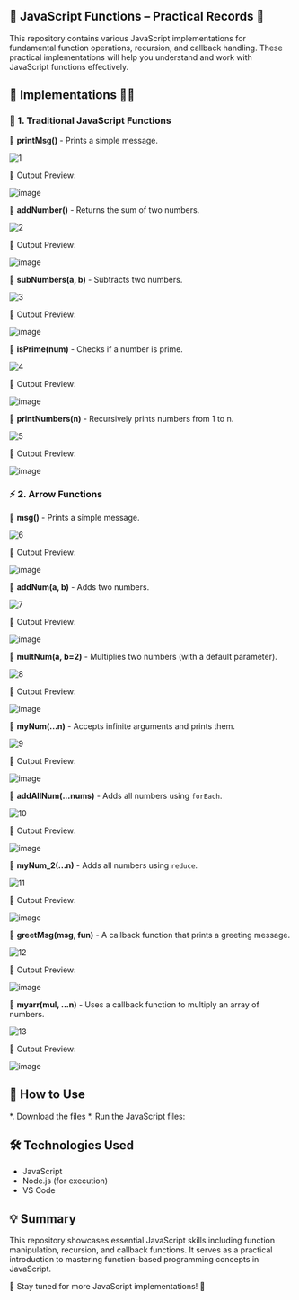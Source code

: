 ##  🚀 JavaScript Functions – Practical Records 📖

This repository contains various JavaScript implementations for fundamental function operations, recursion, and callback handling. These practical implementations will help you understand and work with JavaScript functions effectively.


## 🌟 Implementations 🧑‍💻

### 📝 1. Traditional JavaScript Functions 

🔹 **printMsg()** - Prints a simple message.

![1](https://github.com/user-attachments/assets/c5b189f9-8ef3-47d9-ad3c-b7476447c666)


📌 Output Preview:

![image](https://github.com/user-attachments/assets/98a0b088-f595-4a35-a8c4-ef24b7e540b1)

🔹 **addNumber()** - Returns the sum of two numbers.

![2](https://github.com/user-attachments/assets/785c9ffa-cdae-4678-b58c-4683929313d5)

📌 Output Preview:

![image](https://github.com/user-attachments/assets/c2bf96e8-492f-439f-b9b2-6de7ff52c53f)

🔹 **subNumbers(a, b)** - Subtracts two numbers.

![3](https://github.com/user-attachments/assets/f7162288-e9d3-483f-b609-13b17a004c27)

📌 Output Preview:

![image](https://github.com/user-attachments/assets/a44750d4-47ec-4a33-8ebe-8f0fc5a31cde)


🔹 **isPrime(num)** - Checks if a number is prime.

![4](https://github.com/user-attachments/assets/4d201b0f-f021-4405-9110-399d5cd1cbe8)

📌 Output Preview:

![image](https://github.com/user-attachments/assets/ddc1ded1-3ba5-4e2b-a68b-d9c7240eb5bc)

🔹 **printNumbers(n)** - Recursively prints numbers from 1 to n.

![5](https://github.com/user-attachments/assets/173c135d-3062-4c93-97cc-15c993694d2a)

📌 Output Preview:

![image](https://github.com/user-attachments/assets/4ab64073-71ba-488a-ad83-48efba9b5516)


### ⚡ 2. Arrow Functions 

🔹 **msg()** - Prints a simple message.

![6](https://github.com/user-attachments/assets/069ae21d-200a-41bb-ba99-adb49ddff480)

📌 Output Preview:

![image](https://github.com/user-attachments/assets/0a5d928f-1c03-4c2b-8218-777e29e0c8c5)


🔹 **addNum(a, b)** - Adds two numbers.

![7](https://github.com/user-attachments/assets/574c2ce2-2302-4c5b-a571-ba11fad792d6)

📌 Output Preview:

![image](https://github.com/user-attachments/assets/a45297d2-1a04-44cb-a1fa-fd0b2b0089b0)

🔹 **multNum(a, b=2)** - Multiplies two numbers (with a default parameter).

![8](https://github.com/user-attachments/assets/3f63c096-ee97-4e25-acef-90a540e860b6)

📌 Output Preview:

![image](https://github.com/user-attachments/assets/d63ba197-0a1e-4fe9-911e-0b9feb06af6e)

🔹 **myNum(...n)** - Accepts infinite arguments and prints them.

![9](https://github.com/user-attachments/assets/374ceedd-663f-43af-b948-8c1d89a6db7b)

📌 Output Preview:

![image](https://github.com/user-attachments/assets/f0720401-3af9-405f-870c-c8bbb0e893eb)

🔹 **addAllNum(...nums)** - Adds all numbers using `forEach`.

![10](https://github.com/user-attachments/assets/961f955e-d22b-41fa-942e-0823f4122903)

📌 Output Preview:

![image](https://github.com/user-attachments/assets/abb3de1d-9501-4d6f-98ca-86504213bcfe)

🔹 **myNum_2(...n)** - Adds all numbers using `reduce`.

![11](https://github.com/user-attachments/assets/ac63e3b4-0111-4238-af6f-f7079889d186)

📌 Output Preview:

![image](https://github.com/user-attachments/assets/2008bbb9-165f-43e2-8e9b-72a077acba6e)

🔹 **greetMsg(msg, fun)** - A callback function that prints a greeting message.

![12](https://github.com/user-attachments/assets/4311aadf-76f9-4d2f-9bbe-3589afeeb544)

📌 Output Preview:

![image](https://github.com/user-attachments/assets/a21cc2c7-7947-4612-91b7-2dc10a198e56)

🔹 **myarr(mul, ...n)** - Uses a callback function to multiply an array of numbers.

![13](https://github.com/user-attachments/assets/075711bd-c4c5-422a-8f10-3f8d1b2616d9)

📌 Output Preview:

![image](https://github.com/user-attachments/assets/90f01f9b-34bf-48c9-9fd5-795d96cc7d6a)


## 🔗 How to Use

*.  Download the files 
*. Run the JavaScript files:

## 🛠 Technologies Used

- JavaScript
- Node.js (for execution)
- VS Code

## 💡 Summary

This repository showcases essential JavaScript skills including function manipulation, recursion, and callback functions. It serves as a practical introduction to mastering function-based programming concepts in JavaScript.

📌 Stay tuned for more JavaScript implementations! 🚀


